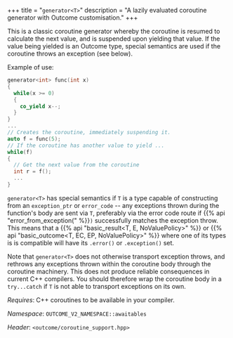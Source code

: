 +++
title = "`generator<T>`"
description = "A lazily evaluated coroutine generator with Outcome customisation."
+++

This is a classic coroutine generator whereby the coroutine is resumed to calculate
the next value, and is suspended upon yielding that value. If the value being
yielded is an Outcome type, special semantics are used if the coroutine throws
an exception (see below).

Example of use:

```c++
generator<int> func(int x)
{
  while(x >= 0)
  {
    co_yield x--;
  }
}
...
// Creates the coroutine, immediately suspending it.
auto f = func(5);
// If the coroutine has another value to yield ...
while(f)
{
  // Get the next value from the coroutine
  int r = f();
  ...
}
```

`generator<T>` has special semantics if `T` is a type capable of constructing from
an `exception_ptr` or `error_code` -- any exceptions thrown during the function's body
are sent via `T`, preferably via the error code route if {{% api "error_from_exception(" %}}`)`
successfully matches the exception throw. This means that a
{{% api "basic_result<T, E, NoValuePolicy>" %}} or {{% api "basic_outcome<T, EC, EP, NoValuePolicy>" %}} where one of its types is
is compatible will have its `.error()` or `.exception()` set.

Note that `generator<T>` does not otherwise transport exception throws, and rethrows
any exceptions thrown within the coroutine body through the coroutine machinery.
This does not produce reliable consequences in current C++ compilers. You should
therefore wrap the coroutine body in a `try...catch` if `T` is not able to transport
exceptions on its own.

*Requires*: C++ coroutines to be available in your compiler.

*Namespace*: `OUTCOME_V2_NAMESPACE::awaitables`

*Header*: `<outcome/coroutine_support.hpp>`
